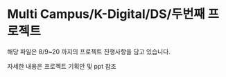 # Multi Campus/K-Digital/DS/두번째 프로젝트 

해당 파일은 8/9~20 까지의 프로젝트 진행사항을 담고 있습니다. 

자세한 내용은 프로젝트 기획안 및 ppt 참조